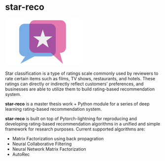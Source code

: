 # star-reco
<img src="asset/logo.svg" width="250"/>

Star classification is a type of ratings scale commonly used by reviewers to rate certain items such as films, TV shows, restaurants, and hotels. These ratings can directly or indirectly reflect customers' preferences, and businesses are able to utilize them to build rating-based recommendation system. 

**star-reco** is a master thesis work + Python module for a series of deep learning rating-based recommendation system. 

**star-reco** is built on top of Pytorch-lightning for reproducing and developing rating-based recommendation algorithms in a unified and simple framework for research purposes. Current supported algorithms are:
- Matrix Factorization using back propagration
- Neural Collaborative Filtering
- Neural Network Matrix Factorization
- AutoRec
